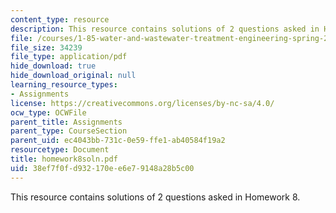 ```yaml
---
content_type: resource
description: This resource contains solutions of 2 questions asked in Homework 8.
file: /courses/1-85-water-and-wastewater-treatment-engineering-spring-2006/38ef7f0fd932170ee6e79148a28b5c00_homework8soln.pdf
file_size: 34239
file_type: application/pdf
hide_download: true
hide_download_original: null
learning_resource_types:
- Assignments
license: https://creativecommons.org/licenses/by-nc-sa/4.0/
ocw_type: OCWFile
parent_title: Assignments
parent_type: CourseSection
parent_uid: ec4043bb-731c-0e59-ffe1-ab40584f19a2
resourcetype: Document
title: homework8soln.pdf
uid: 38ef7f0f-d932-170e-e6e7-9148a28b5c00
---
```

This resource contains solutions of 2 questions asked in Homework 8.